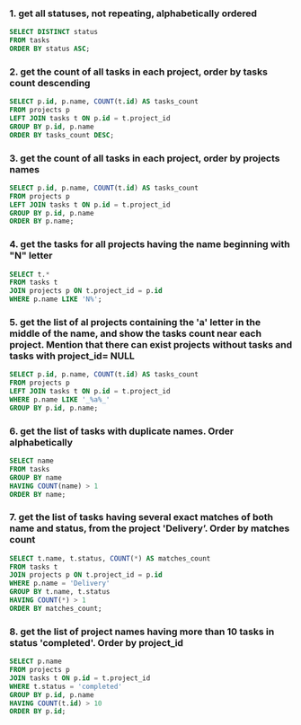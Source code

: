### 1. get all statuses, not repeating, alphabetically ordered
```sql
SELECT DISTINCT status 
FROM tasks 
ORDER BY status ASC;
```

### 2. get the count of all tasks in each project, order by tasks count descending
```sql 
SELECT p.id, p.name, COUNT(t.id) AS tasks_count
FROM projects p
LEFT JOIN tasks t ON p.id = t.project_id
GROUP BY p.id, p.name
ORDER BY tasks_count DESC;
```

### 3. get the count of all tasks in each project, order by projects names
```sql
SELECT p.id, p.name, COUNT(t.id) AS tasks_count
FROM projects p
LEFT JOIN tasks t ON p.id = t.project_id
GROUP BY p.id, p.name
ORDER BY p.name;
```

### 4. get the tasks for all projects having the name beginning with "N" letter
```sql
SELECT t.*
FROM tasks t
JOIN projects p ON t.project_id = p.id
WHERE p.name LIKE 'N%';
```

### 5. get the list of al projects containing the 'a' letter in the middle of the name, and show the tasks count near each project. Mention that there can exist projects without tasks and tasks with project_id= NULL
```sql
SELECT p.id, p.name, COUNT(t.id) AS tasks_count
FROM projects p
LEFT JOIN tasks t ON p.id = t.project_id
WHERE p.name LIKE '_%a%_'
GROUP BY p.id, p.name;
```

### 6. get the list of tasks with duplicate names. Order alphabetically
```sql
SELECT name
FROM tasks
GROUP BY name
HAVING COUNT(name) > 1
ORDER BY name;
```

### 7. get the list of tasks having several exact matches of both name and status, from the project 'Delivery’. Order by matches count
```sql
SELECT t.name, t.status, COUNT(*) AS matches_count
FROM tasks t
JOIN projects p ON t.project_id = p.id
WHERE p.name = 'Delivery'
GROUP BY t.name, t.status
HAVING COUNT(*) > 1
ORDER BY matches_count;
```

### 8. get the list of project names having more than 10 tasks in status 'completed'. Order by project_id
```sql
SELECT p.name
FROM projects p
JOIN tasks t ON p.id = t.project_id
WHERE t.status = 'completed'
GROUP BY p.id, p.name
HAVING COUNT(t.id) > 10
ORDER BY p.id;
```
